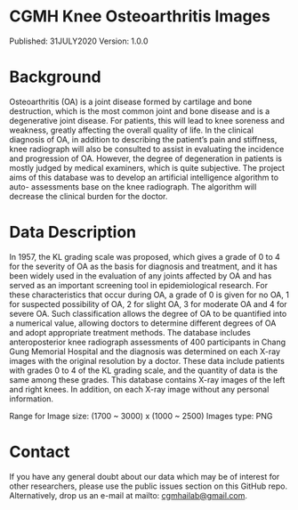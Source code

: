 # CGMH Knee Osteoarthritis Images
Published: 31JULY2020 Version: 1.0.0

# Background
Osteoarthritis (OA) is a joint disease formed by cartilage and bone destruction, which is the most common joint and bone disease and is a degenerative joint disease. For patients, this will lead to knee soreness and weakness, greatly affecting the overall quality of life. In the clinical diagnosis of OA, in addition to describing the patient’s pain and stiffness, knee radiograph will also be consulted to assist in evaluating the incidence and progression of OA. However, the degree of degeneration in patients is mostly judged by medical examiners, which is quite subjective. The project aims of this database was to develop an artificial intelligence algorithm to auto- assessments base on the knee radiograph. The algorithm will decrease the clinical burden for the doctor. 

# Data Description
In 1957, the KL grading scale was proposed, which gives a grade of 0 to 4 for the severity of OA as the basis for diagnosis and treatment, and it has been widely used in the evaluation of any joints affected by OA and has served as an important screening tool in epidemiological research. For these characteristics that occur during OA, a grade of 0 is given for no OA, 1 for suspected possibility of OA, 2 for slight OA, 3 for moderate OA and 4 for severe OA. Such classification allows the degree of OA to be quantified into a numerical value, allowing doctors to determine different degrees of OA and adopt appropriate treatment methods.
The database includes anteroposterior knee radiograph assessments of 400 participants in Chang Gung Memorial Hospital and the diagnosis was determined on each X-ray images with the original resolution by a doctor. These data include patients with grades 0 to 4 of the KL grading scale, and the quantity of data is the same among these grades.  This database contains X-ray images of the left and right knees. In addition, on each X-ray image without any personal information.

Range for Image size: (1700 ~ 3000) x (1000 ~ 2500)
Images type: PNG

# Contact
If you have any general doubt about our data which may be of interest for other researchers, please use the public issues section on this GitHub repo. Alternatively, drop us an e-mail at mailto: cgmhailab@gmail.com. 
